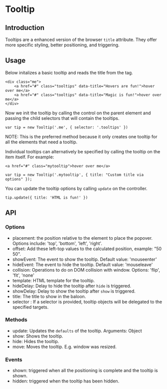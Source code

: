 # Tooltip

## Introduction
Tooltips are a enhanced version of the browser `title` attribute.  They offer more specific styling,
better positioning, and triggering.

## Usage

Below initalizes a basic tooltip and reads the title from the tag.  

	<div class="me">
		<a href="#" class="tooltips" data-title="Hovers are fun!">hover over me</a>
		<a href="#" class="tooltips" data-title="Magic is fun!">hover over me</a>
	</div>

Now we init the tooltip by calling the control on the parent element and passing the child selectors
that will contain the tooltips.

	var tip = new Tooltip('.me', { selector: '.tooltips' })

NOTE: This is the preferred method because it only creates one tooltip for all the elements that need a tooltip.

Individual tooltips can alternatively be specified by calling the tooltip on the item itself.  For example:

	<a href="#" class="mytooltip">hover over me</a>

	var tip = new Tooltip('.mytooltip', { title: "Custom title via options" });

You can update the tooltip options by calling `update` on the controller.

	tip.update({ title: 'HTML is fun!' })

## API

### Options
- placement: the position relative to the element to place the popover.  Options include: 'top', 'bottom', 'left', 'right'.
- offset: Add these left-top values to the calculated position, example: "50 50".
- showEvent: The event to show the tooltip.  Default value: 'mouseenter'
- hideEvent: The event to hide the tooltip.  Default value: 'mouseleave'
- collision: Operations to do on DOM collision with window.  Options: 'flip', 'fit', 'none'
- template: HTML template for the tooltip.
- hideDelay: Delay to hide the tooltip after `hide` is triggered.
- showDelay: Delay to show the tooltip after `show` is triggered.
- title: The title to show in the baloon.
- selector : If a selector is provided, tooltip objects will be delegated to the specified targets.

### Methods
- update: Updates the `defaults` of the tooltip.  Arguments: Object
- show: Shows the tooltip.
- hide: Hides the tooltip.
- move: Moves the tooltip.  E.g. window was resized.

### Events
- shown: triggered when all the positioning is complete and the tooltip is shown.
- hidden: triggered when the tooltip has been hidden.
